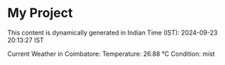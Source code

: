 # My Project

This content is dynamically generated in Indian Time (IST): 2024-09-23 20:13:27 IST


Current Weather in Coimbatore:
Temperature: 26.88 °C
Condition: mist
